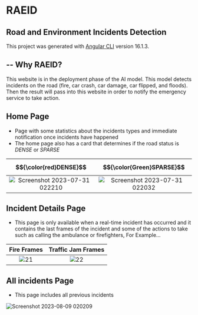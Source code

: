 # RAEID 
## Road and Environment Incidents Detection

This project was generated with [Angular CLI](https://github.com/angular/angular-cli) version 16.1.3.

## -- Why RAEID?
This website is in the deployment phase of the AI model. This model detects incidents on the road 
(fire, car crash, car damage, car flipped, and floods). Then the result will pass into this website in order to notify the emergency service to take action.  

## Home Page 
- Page with some statistics about the incidents types and immediate notification once incidents have happened
- The home page also has a card that determines if the road status is  $DENSE$ or $SPARSE$ 

$${\color{red}DENSE}$$           |  $${\color{Green}SPARSE}$$
:-------------------------:|:-------------------------:
![Screenshot 2023-07-31 022210](https://github.com/salmaelsy/RAEID/assets/62834497/0137fd00-7701-4c4a-8409-c380fd71dfb4)| ![Screenshot 2023-07-31 022032](https://github.com/salmaelsy/RAEID/assets/62834497/efcb6214-63e4-47de-85d6-94907d74b3a7)


## Incident Details Page
-  This page is only available when a real-time incident has occurred and it contains the last frames of the incident and some of the actions to take such as calling the ambulance or firefighters, For Example...


Fire Frames             |  Traffic Jam Frames
:-------------------------:|:-------------------------:
![21](https://github.com/salmaelsy/RAEID/assets/62834497/6b08472d-c50b-4ef7-bb7e-58b520d86522) | ![22](https://github.com/salmaelsy/RAEID/assets/62834497/48a683ed-c6c8-4509-a021-ffbfc00f7ca6)
## All incidents Page
- This page includes all previous incidents 
  
![Screenshot 2023-08-09 020209](https://github.com/salmaelsy/RAEID/assets/62834497/0c15ef0b-db65-491c-abf5-bd0a4522f805)


